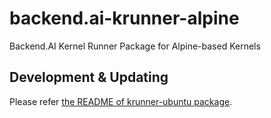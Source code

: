 # backend.ai-krunner-alpine
Backend.AI Kernel Runner Package for Alpine-based Kernels

## Development & Updating

Please refer [the README of krunner-ubuntu package](https://github.com/lablup/backend.ai-krunner-ubuntu/blob/master/README.md).
